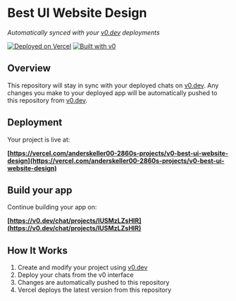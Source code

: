 # Best UI Website Design

*Automatically synced with your [v0.dev](https://v0.dev) deployments*

[![Deployed on Vercel](https://img.shields.io/badge/Deployed%20on-Vercel-black?style=for-the-badge&logo=vercel)](https://vercel.com/anderskeller00-2860s-projects/v0-best-ui-website-design)
[![Built with v0](https://img.shields.io/badge/Built%20with-v0.dev-black?style=for-the-badge)](https://v0.dev/chat/projects/IUSMzLZsHIR)

## Overview

This repository will stay in sync with your deployed chats on [v0.dev](https://v0.dev).
Any changes you make to your deployed app will be automatically pushed to this repository from [v0.dev](https://v0.dev).

## Deployment

Your project is live at:

**[https://vercel.com/anderskeller00-2860s-projects/v0-best-ui-website-design](https://vercel.com/anderskeller00-2860s-projects/v0-best-ui-website-design)**

## Build your app

Continue building your app on:

**[https://v0.dev/chat/projects/IUSMzLZsHIR](https://v0.dev/chat/projects/IUSMzLZsHIR)**

## How It Works

1. Create and modify your project using [v0.dev](https://v0.dev)
2. Deploy your chats from the v0 interface
3. Changes are automatically pushed to this repository
4. Vercel deploys the latest version from this repository